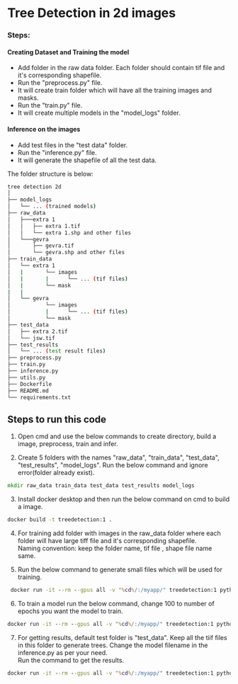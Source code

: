 
# Tree Detection in 2d images
### Steps:
#### Creating Dataset and Training the model
- Add folder in the raw data folder. Each folder should contain tif file and it's corresponding shapefile.
- Run the "preprocess.py" file.
- It will create train folder which will have all the training images and masks. 
- Run the "train.py" file.
- It will create multiple models in the "model_logs" folder.

#### Inference on the images
- Add test files in the "test data" folder.
- Run the "inference.py" file.
- It will generate the shapefile of all the test data.


The folder structure is below:
```bash
tree detection 2d
│
├── model_logs
│   └── ... (trained models)
├── raw_data
│   ├───extra 1
│   │   ├── extra 1.tif
│   │   └── extra 1.shp and other files
│   └───gevra
│       ├── gevra.tif
│       └── gevra.shp and other files
├── train_data
│   └── extra 1
│   |       └── images
│   |       |      └── ... (tif files) 
│   |       └── mask
|   |
│   └── gevra
│           └── images
│           |      └── ... (tif files) 
│           └── mask
├── test_data
│   ├── extra 2.tif
│   └── jsw.tif
├── test_results
│   └── ... (test result files)
├── preprocess.py
├── train.py
├── inference.py
├── utils.py
├── Dockerfile
├── README.md
└── requirements.txt

```




## Steps to run this code

1. Open cmd and use the below commands to create directory, build a image, preprocess, train and infer.

2. Create 5 folders with the names
"raw_data", "train_data", "test_data", "test_results", "model_logs". Run the below command and ignore error(folder already exist).
```cmd
mkdir raw_data train_data test_data test_results model_logs
```

3. Install docker desktop and then run the below command on cmd to build a image.
```cmd
docker build -t treedetection:1 .
```

4. For training add folder with images in the raw_data folder where each folder will have large tiff file and it's corresponding shapefile. \
Naming convention: keep the folder name, tif file , shape file name same.

5. Run the below command to generate small files which will be used for training.
```cmd
 docker run -it --rm --gpus all -v "%cd%/:/myapp/" treedetection:1 python3 preprocess.py
```

6. To train a model run the below command, change 100 to number of epochs you want the model to train.
```cmd
docker run -it --rm --gpus all -v "%cd%/:/myapp/" treedetection:1 python3 train.py --epochs 100
```

7. For getting results, default test folder is "test_data". Keep all the tiif files in this folder to generate trees.
Change the model filename in the inference.py as per your need.\
Run the command to get the results. 

```cmd
docker run -it --rm --gpus all -v "%cd%/:/myapp/" treedetection:1 python3 inference.py
```